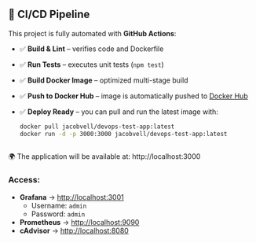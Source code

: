 ## 🚀 CI/CD Pipeline

This project is fully automated with **GitHub Actions**:

- ✅ **Build & Lint** – verifies code and Dockerfile
- ✅ **Run Tests** – executes unit tests (`npm test`)
- ✅ **Build Docker Image** – optimized multi-stage build
- ✅ **Push to Docker Hub** – image is automatically pushed to [Docker Hub](https://hub.docker.com/r/jacobvell/devops-test-app)
- ✅ **Deploy Ready** – you can pull and run the latest image with:

  ```bash
  docker pull jacobvell/devops-test-app:latest
  docker run -d -p 3000:3000 jacobvell/devops-test-app:latest
 
🌍 The application will be available at: http://localhost:3000 
### Access:
- **Grafana** → [http://localhost:3001](http://localhost:3001)  
  - Username: `admin`  
  - Password: `admin` 
- **Prometheus** → [http://localhost:9090](http://localhost:9090)  
- **cAdvisor** → [http://localhost:8080](http://localhost:8080)
